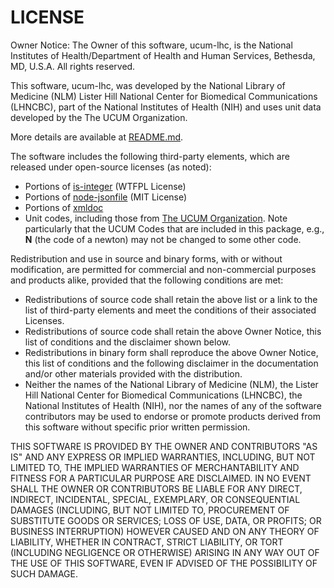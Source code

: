 # LICENSE

Owner Notice: The Owner of this software, ucum-lhc, is the National Institutes 
of Health/Department of Health and Human Services, Bethesda, MD, U.S.A.
All rights reserved.

This software, ucum-lhc, was developed by the National Library of Medicine
(NLM) Lister Hill National Center for Biomedical Communications (LHNCBC), part
of the National Institutes of Health (NIH) and uses unit data developed by the
The UCUM Organization. 

More details are available at [README.md](README.md).

The software includes the following third-party elements, which are released
under open-source licenses (as noted):
  * Portions of [is-integer](https://github.com/parshap/js-is-integer/blob/master/LICENSE) (WTFPL License)
  * Portions of [node-jsonfile](https://github.com/jprichardson/node-jsonfile/blob/master/LICENSE) (MIT License)
  * Portions of [xmldoc](https://github.com/nfarina/xmldoc/blob/master/LICENSE)
  * Unit codes, including those from [The UCUM Organization](http://unitsofmeasure.org/trac/TermsOfUse).
    Note particularly that the UCUM Codes that are included in this package, 
    e.g., **N** (the code of a newton) may not be changed to some other code.
 

Redistribution and use in source and binary forms, with or without modification, 
are permitted for commercial and non-commercial purposes and products alike, 
provided that the following conditions are met:

  * Redistributions of source code shall retain the above list or a link to the list of third-party elements and meet the conditions of their associated Licenses.
  * Redistributions of source code shall retain the above Owner Notice, this list of conditions and the disclaimer shown below.
  * Redistributions in binary form shall reproduce the above Owner Notice, this list of conditions and the following disclaimer in the documentation and/or other materials provided with the distribution.
  * Neither the names of the National Library of Medicine (NLM), the Lister Hill National Center for Biomedical Communications (LHNCBC), the National Institutes of Health (NIH), nor the names of any of the software contributors may be used to endorse or promote products derived from this software without specific prior written permission.

THIS SOFTWARE IS PROVIDED BY THE OWNER AND CONTRIBUTORS "AS IS" AND ANY EXPRESS 
OR IMPLIED WARRANTIES, INCLUDING, BUT NOT LIMITED TO, THE IMPLIED WARRANTIES OF 
MERCHANTABILITY AND FITNESS FOR A PARTICULAR PURPOSE ARE DISCLAIMED. IN NO EVENT 
SHALL THE OWNER OR CONTRIBUTORS BE LIABLE FOR ANY DIRECT, INDIRECT, INCIDENTAL, 
SPECIAL,  EXEMPLARY, OR CONSEQUENTIAL DAMAGES (INCLUDING, BUT NOT LIMITED TO, 
PROCUREMENT OF SUBSTITUTE GOODS OR SERVICES; LOSS OF USE, DATA, OR PROFITS; OR 
BUSINESS INTERRUPTION) HOWEVER CAUSED AND ON ANY THEORY OF LIABILITY, WHETHER IN 
CONTRACT, STRICT LIABILITY, OR TORT (INCLUDING NEGLIGENCE OR OTHERWISE) ARISING 
IN ANY WAY OUT OF THE USE OF THIS SOFTWARE, EVEN IF ADVISED OF THE POSSIBILITY 
OF SUCH DAMAGE.
